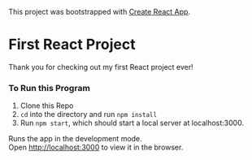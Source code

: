 This project was bootstrapped with [Create React App](https://github.com/facebook/create-react-app).

# First React Project

Thank you for checking out my first React project ever!

### To Run this Program

 1. Clone this Repo
 2. ```cd``` into the directory and run ```npm install```
 3. Run ```npm start```, which should start a local server at localhost:3000.

Runs the app in the development mode.<br />
Open [http://localhost:3000](http://localhost:3000) to view it in the browser.




